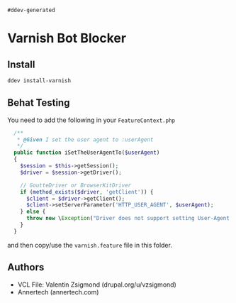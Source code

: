 `#ddev-generated`

# Varnish Bot Blocker

## Install

```bash
ddev install-varnish
```

## Behat Testing

You need to add the following in your `FeatureContext.php`

```php
  /**
   * @Given I set the user agent to :userAgent
   */
  public function iSetTheUserAgentTo($userAgent)
  {
    $session = $this->getSession();
    $driver = $session->getDriver();

    // GoutteDriver or BrowserKitDriver
    if (method_exists($driver, 'getClient')) {
      $client = $driver->getClient();
      $client->setServerParameter('HTTP_USER_AGENT', $userAgent);
    } else {
      throw new \Exception("Driver does not support setting User-Agent header.");
    }
  }
```

and then copy/use the `varnish.feature` file in this folder.

## Authors

- VCL File: Valentin Zsigmond (drupal.org/u/vzsigmond)
- Annertech (annertech.com)